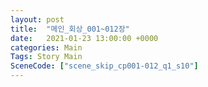 ```yaml
---
layout: post
title:  "메인_회상_001~012장"
date:   2021-01-23 13:00:00 +0000
categories: Main
Tags: Story Main
SceneCode: ["scene_skip_cp001-012_q1_s10"]
---
```

